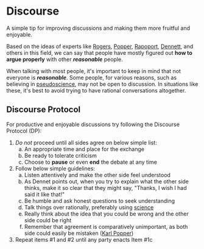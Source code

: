 # Discourse
A simple tip for improving discussions and making them more fruitful and enjoyable.

Based on the ideas of experts like [Rogers](https://en.wikipedia.org/wiki/Carl_Rogers), [Popper](https://en.wikipedia.org/wiki/Karl_Popper), [Rapoport](https://en.wikipedia.org/wiki/Anatol_Rapoport), [Dennett](https://en.wikipedia.org/wiki/Daniel_Dennett), and others in this field, we can say that people have mostly figured out __how to argue properly__ with other **_reasonable_** people.

When talking with most people, it's important to keep in mind that not everyone is **_reasonable_**. Some people, for various reasons, such as believing in [pseudoscience](../pseudoscience), may not be open to discussion. In situations like these, it's best to avoid trying to have rational conversations altogether.

## Discourse Protocol
For productive and enjoyable discussions try following the Discourse Protocol (DP):

1. *Do not* proceed until all sides agree on below simple list:
    <ol style="list-style-type: lower-latin">
    <li>An appropriate time and place for the exchange</li>
    <li>Be ready to tolerate criticism</li>
    <li>Choose to <b>pause</b> or even <b>end</b> the debate at any time</li>
    </ol>
2. Follow below simple guidelines:
    <ol style="list-style-type: lower-latin">
    <li>Listen attentively and make the other side feel understood</li>
    <li>As Dennet points out, when you try to explain what the other side thinks, make it so clear that they might say, "Thanks, I wish I had said it like that!"</li>
    <li>Be humble and ask honest questions to seek understanding</li>
    <li>Talk things over rationally, preferably using <a href="https://que.tips/science/">science</a></li>
    <li>Really think about the idea that you could be wrong and the other side could be right</li>
    <li>Remember that agreement is comparatively unimportant, as both side could easily be mistaken (<a href="https://que.tips/discourse/popper/">Karl Popper</a>)</li>
    </ol>
3. Repeat items #1 and #2 until any party enacts Item #1c

